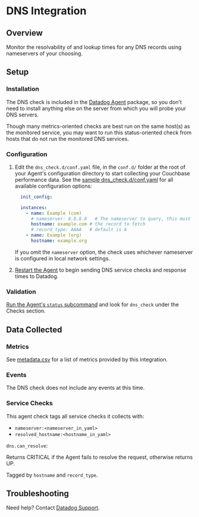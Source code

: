 # DNS Integration

## Overview

Monitor the resolvability of and lookup times for any DNS records using nameservers of your choosing.

## Setup

### Installation

The DNS check is included in the [Datadog Agent][1] package, so you don't need to install anything else on the server from which you will probe your DNS servers.

Though many metrics-oriented checks are best run on the same host(s) as the monitored service, you may want to run this status-oriented check from hosts that do not run the monitored DNS services.

### Configuration

1. Edit the `dns_check.d/conf.yaml` file, in the `conf.d/` folder at the root of your Agent's configuration directory to start collecting your Couchbase performance data.
    See the [sample dns_check.d/conf.yaml][2] for all available configuration options:

    ```yaml
      init_config:

      instances:
        - name: Example (com)
          # nameserver: 8.8.8.8   # The nameserver to query, this must be an IP address
          hostname: example.com # the record to fetch
          # record_type: AAAA   # default is A
        - name: Example (org)
          hostname: example.org
    ```

    If you omit the `nameserver` option, the check uses whichever nameserver is configured in local network settings.

2. [Restart the Agent][3] to begin sending DNS service checks and response times to Datadog.

### Validation

[Run the Agent's `status` subcommand][4] and look for `dns_check` under the Checks section.

## Data Collected

### Metrics

See [metadata.csv][5] for a list of metrics provided by this integration.

### Events
The DNS check does not include any events at this time.

### Service Checks
This agent check tags all service checks it collects with:

  * `nameserver:<nameserver_in_yaml>`
  * `resolved_hostname:<hostname_in_yaml>`

`dns.can_resolve`:

Returns CRITICAL if the Agent fails to resolve the request, otherwise returns UP.

Tagged by `hostname` and `record_type`.

## Troubleshooting
Need help? Contact [Datadog Support][6].

[1]: https://app.datadoghq.com/account/settings#agent
[2]: https://github.com/DataDog/integrations-core/blob/master/dns_check/datadog_checks/dns_check/data/conf.yaml.example
[3]: https://docs.datadoghq.com/agent/faq/agent-commands/#start-stop-restart-the-agent
[4]: https://docs.datadoghq.com/agent/faq/agent-commands/#agent-status-and-information
[5]: https://github.com/DataDog/integrations-core/blob/master/dns_check/metadata.csv
[6]: https://docs.datadoghq.com/help/
